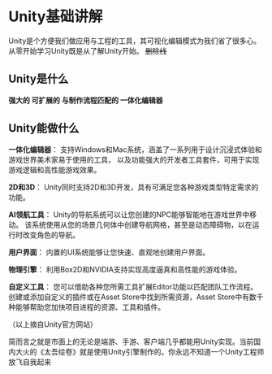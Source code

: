 # Unity基础讲解
Unity是个方便我们做应用与工程的工具，其可视化编辑模式为我们省了很多心。从零开始学习Unity既是从了解Unity开始。
~~删除线~~

## Unity是什么
**强大的
可扩展的
与制作流程匹配的
一体化编辑器**

## Unity能做什么
**一体化编辑器**： 支持Windows和Mac系统，涵盖了一系列用于设计沉浸式体验和游戏世界美术家易于使用的工具，
以及功能强大的开发者工具套件，可用于实现游戏逻辑和高性能游戏效果。

**2D和3D**： Unity同时支持2D和3D开发，具有可满足您各种游戏类型特定需求的功能。

**AI领航工具**： Unity的导航系统可以让您创建的NPC能够智能地在游戏世界中移动。
该系统使用从您的场景几何体中创建导航网格，甚至是动态障碍物，以在运行时改变角色的导航。

**用户界面**： 内置的UI系统能够让您快速、直观地创建用户界面。

**物理引擎**： 利用Box2D和NVIDIA支持实现高度逼真和高性能的游戏体验。

**自定义工具**： 您可以借助各种您所需工具扩展Editor功能以匹配团队工作流程。
创建或添加自定义的插件或在Asset Store中找到所需资源，Asset Store中有数千种能够帮助您加快项目进程的资源、工具和插件。

（以上摘自Unity官方网站）

简而言之就是市面上的无论是端游、手游、客户端几乎都能用Unity实现。当前国内大火的《太吾绘卷》就是使用Unity引擎制作的。你永远不知道一个Unity工程师放飞自我起来

